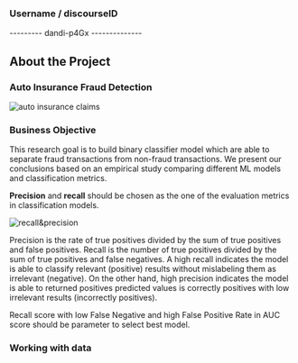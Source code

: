 <!-- About The Project -->
### Username / discourseID
--------- dandi-p4Gx --------------

## About the Project
### Auto Insurance Fraud Detection

![auto insurance claims](https://www.google.com/url?sa=i&url=https%3A%2F%2Fblog.privy.id%2Fhindari-klaim-asuransi-palsu-dengan-verifikasi-identitas-digital%2Ffolderwithcloseuponthewordclaimsanda-2%2F&psig=AOvVaw0nruaBtn1iBcFWTdVuUWR5&ust=1673886501516000&source=images&cd=vfe&ved=0CBAQjRxqFwoTCJinkqb_yfwCFQAAAAAdAAAAABAR)

### Business Objective
This research goal is to build binary classifier model which are able to separate fraud transactions from non-fraud transactions. We present our conclusions based on an empirical study comparing different ML models and classification metrics.

**Precision** and **recall** should be chosen as the one of the evaluation metrics in classification models.

![recall&precision](https://www.google.com/url?sa=i&url=https%3A%2F%2Fwww.researchgate.net%2Ffigure%2FCalculation-of-Precision-Recall-and-Accuracy-in-the-confusion-matrix_fig3_336402347&psig=AOvVaw0g-gGlcWBQB32dQnBq-tLQ&ust=1673887123738000&source=images&cd=vfe&ved=0CBAQjRxqFwoTCOj7686ByvwCFQAAAAAdAAAAABAR)

Precision is the rate of true positives divided by the sum of true positives and false positives. Recall is the number of true positives divided by the sum of true positives and false negatives.
A high recall indicates the model is able to classify relevant (positive) results without mislabeling them as irrelevant (negative). On the other hand, high precision indicates the model is able to returned positives predicted values is correctly positives with low irrelevant results (incorrectly positives).

Recall score with low False Negative and high False Positive Rate in AUC score should be parameter to select best model.

### Working with data